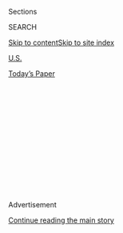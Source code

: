 <div id="app">

<div>

<div>

<div>

<div class="NYTAppHideMasthead css-1q2w90k e1suatyy0">

<div class="section css-ui9rw0 e1suatyy2">

<div class="css-eph4ug er09x8g0">

<div class="css-6n7j50">

</div>

<span class="css-1dv1kvn">Sections</span>

<div class="css-10488qs">

<span class="css-1dv1kvn">SEARCH</span>

</div>

[Skip to content](#site-content)[Skip to site
index](#site-index)

</div>

<div id="masthead-section-label" class="css-1wr3we4 eaxe0e00">

[U.S.](https://www.nytimes3xbfgragh.onion/section/us)

</div>

<div class="css-10698na e1huz5gh0">

</div>

</div>

<div id="masthead-bar-one" class="section hasLinks css-15hmgas e1csuq9d3">

<div class="css-uqyvli e1csuq9d0">

</div>

<div class="css-1uqjmks e1csuq9d1">

</div>

<div class="css-9e9ivx">

[](https://myaccount.nytimes3xbfgragh.onion/auth/login?response_type=cookie&client_id=vi)

</div>

<div class="css-1bvtpon e1csuq9d2">

[Today’s
Paper](https://www.nytimes3xbfgragh.onion/section/todayspaper)

</div>

</div>

</div>

</div>

<div data-aria-hidden="false">

<div id="site-content" data-role="main">

<div>

<div class="css-1aor85t" style="opacity:0.000000001;z-index:-1;visibility:hidden">

<div class="css-1hqnpie">

<div class="css-epjblv">

<span class="css-17xtcya">[U.S.](/section/us)</span><span class="css-x15j1o">|</span><span class="css-fwqvlz">Tropical
Storm Isaias, Grazing Florida, Takes Aim at
Carolinas</span>

</div>

<div class="css-k008qs">

<div class="css-1iwv8en">

<span class="css-18z7m18"></span>

<div>

</div>

</div>

<span class="css-1n6z4y">https://nyti.ms/33wyGlB</span>

<div class="css-1705lsu">

<div class="css-4xjgmj">

<div class="css-4skfbu" data-role="toolbar" data-aria-label="Social Media Share buttons, Save button, and Comments Panel with current comment count" data-testid="share-tools">

  - 
  - 
  - 
  - 
    
    <div class="css-6n7j50">
    
    </div>

  - 

</div>

</div>

</div>

</div>

</div>

</div>

<div id="NYT_TOP_BANNER_REGION" class="css-13pd83m">

</div>

<div id="top-wrapper" class="css-1sy8kpn">

<div id="top-slug" class="css-l9onyx">

Advertisement

</div>

[Continue reading the main
story](#after-top)

<div class="ad top-wrapper" style="text-align:center;height:100%;display:block;min-height:250px">

<div id="top" class="place-ad" data-position="top" data-size-key="top">

</div>

</div>

<div id="after-top">

</div>

</div>

<div>

<div id="sponsor-wrapper" class="css-1hyfx7x">

<div id="sponsor-slug" class="css-19vbshk">

Supported by

</div>

[Continue reading the main
story](#after-sponsor)

<div id="sponsor" class="ad sponsor-wrapper" style="text-align:center;height:100%;display:block">

</div>

<div id="after-sponsor">

</div>

</div>

<div class="css-186x18t">

</div>

<div class="css-1vkm6nb ehdk2mb0">

# Tropical Storm Isaias, Grazing Florida, Takes Aim at Carolinas

</div>

The Florida coast was spared severe damage on Sunday, but much of the
Eastern Seaboard is threatened with flooding rains.

<div class="css-79elbk" data-testid="photoviewer-wrapper">

<div class="css-z3e15g" data-testid="photoviewer-wrapper-hidden">

</div>

<div class="css-1a48zt4 ehw59r15" data-testid="photoviewer-children">

![<span class="css-16f3y1r e13ogyst0" data-aria-hidden="true">Winds
whipped Palm Beach, Fla., on Sunday, but Tropical Storm Isaias remained
offshore and did not deliver the punch officials had
feared. </span><span class="css-cnj6d5 e1z0qqy90" itemprop="copyrightHolder"><span class="css-1ly73wi e1tej78p0">Credit...</span><span><span>Saul
Martinez for The New York
Times</span></span></span>](https://static01.graylady3jvrrxbe.onion/images/2020/08/02/us/02storm-1/merlin_175215639_9253d98f-4c76-4648-9f8c-8436a3490656-articleLarge.jpg?quality=75&auto=webp&disable=upscale)

</div>

</div>

<div class="css-18e8msd">

<div class="css-vp77d3 epjyd6m0">

<div class="css-1baulvz">

By [<span class="css-1baulvz" itemprop="name">Rick
Rojas</span>](https://www.nytimes3xbfgragh.onion/by/rick-rojas) and
<span class="css-1baulvz last-byline" itemprop="name">Rebecca
Halleck</span>

</div>

</div>

  - 
    
    <div class="css-ld3wwf e16638kd2">
    
    Aug. 2,
    2020
    
    </div>

  - 
    
    <div class="css-4xjgmj">
    
    <div class="css-d8bdto" data-role="toolbar" data-aria-label="Social Media Share buttons, Save button, and Comments Panel with current comment count" data-testid="share-tools">
    
      - 
      - 
      - 
      - 
        
        <div class="css-6n7j50">
        
        </div>
    
      - 
    
    </div>
    
    </div>

</div>

</div>

<div class="section meteredContent css-1r7ky0e" name="articleBody" itemprop="articleBody">

<div class="css-1fanzo5 StoryBodyCompanionColumn">

<div class="css-53u6y8">

ATLANTA — Tropical Storm Isaias buffeted Florida’s eastern edge on
Sunday with more heavy rainfall and powerful winds as it skirted the
Atlantic Coast, leaving many people bracing for the threat of flash
floods, storm surges and even tornadoes as the storm made its way north.

The storm failed to deliver the punch in Florida that state officials
had feared. But that has not been enough to allay the concerns of
officials and residents in its path.

“It’s a wait-and-see game,” said Jay Slevin, the manager of a pizzeria
about a mile from the shore in Myrtle Beach, S.C., where the center of
the storm appeared to be heading.

Isaias, the ninth named storm in what has become a busy hurricane
season, has come at a time when many people in the Southeast are already
beleaguered by the coronavirus outbreak. Officials in the region are
juggling the response to a storm with a pandemic, and business owners
are wary of being dealt yet another crippling blow.

</div>

</div>

<div class="css-1fanzo5 StoryBodyCompanionColumn">

<div class="css-53u6y8">

Isaias, which is written as Isaías in Spanish and pronounced
ees-ah-EE-ahs, clobbered the Bahamas with hurricane conditions over the
weekend after hitting parts of Puerto Rico and the Dominican Republic.

It was downgraded to a tropical storm on Saturday evening when its
sustained winds slipped below 74 m.p.h.; they were about 65 m.p.h. most
of Sunday but picked up again to 70 m.p.h. late in the afternoon.
Forecasters said some minor fluctuations in the strength of the storm
were possible over the next few days, and they posted hurricane watches
for areas in its immediate path and tropical storm watches all the way
to Rhode Island.

The storm, which has largely run parallel to the Florida coast since
leaving the Bahamas, is expected to give the Georgia coast only a
glancing blow but to strike the Carolinas more directly.

After pummeling the Bahamas for the better part of the weekend, the
storm blew away on Sunday morning, leaving parts of low-lying Grand
Bahama soaked with more than a foot of rain and other islands in the
archipelago with minor flooding, downed trees and power outages.

No storm-related deaths were reported in the country, which remains
haunted by the devastation caused last year by Hurricane Dorian. That
storm killed at least 74 people. Many storm victims are still living in
tents and damaged homes.

</div>

</div>

<div class="css-1fanzo5 StoryBodyCompanionColumn">

<div class="css-53u6y8">

The coronavirus pandemic has made rebuilding more difficult and weakened
the country’s tourism-dependent economy, leaving the Bahamas
particularly vulnerable this hurricane season.

</div>

</div>

<div class="css-79elbk" data-testid="photoviewer-wrapper">

<div class="css-z3e15g" data-testid="photoviewer-wrapper-hidden">

</div>

<div class="css-1a48zt4 ehw59r15" data-testid="photoviewer-children">

![<span class="css-16f3y1r e13ogyst0" data-aria-hidden="true">Surfers
took advantage of storm-driven waves at Delray Beach, Fla., on
Sunday. </span><span class="css-cnj6d5 e1z0qqy90" itemprop="copyrightHolder"><span class="css-1ly73wi e1tej78p0">Credit...</span><span>Saul
Martinez for The New York
Times</span></span>](https://static01.graylady3jvrrxbe.onion/images/2020/08/02/us/02storm-3/merlin_175235652_c156b00d-b2dc-4f9f-bd92-13e93c28f6df-articleLarge.jpg?quality=75&auto=webp&disable=upscale)

</div>

</div>

<div class="css-1fanzo5 StoryBodyCompanionColumn">

<div class="css-53u6y8">

Tropical Storm Isaias’s path now includes vacation destinations in the
Carolinas that are usually popular with tourists at this time of year
— but the coronavirus outbreak has left them struggling.

The Two Meeting Street Inn, a waterfront bed-and-breakfast in
Charleston, S.C., closed in March because of the pandemic. It was
planning to reopen on Aug. 15, but that might now be delayed until
September. “It’s been devastating for us,” said Julie Spell Roberts,
whose family has owned and operated the inn since 1946.

In preparation for the storm, her family has removed furniture from the
porch and cleared the property of anything that might break a window or
damage the inn — measures that Ms. Spell Roberts called “Stage 1.”

“It can change in a minute,” she said of the weather. “What we have
learned over time is that you’re foolish if you don’t think that Mother
Nature is a formidable foe, because she is.”

Myrtle Beach is preparing for a “lower to moderate threat,” said Steve
Pfaff, a National Weather Service meteorologist. Sustained winds are
expected to be around 50 to 60 miles an hour, with gusts of up to 70.

</div>

</div>

<div class="css-1fanzo5 StoryBodyCompanionColumn">

<div class="css-53u6y8">

Those wind speeds can knock down trees, cause minor structural damage
and litter roads with debris. Rainfall will range from four to six
inches in most areas, with a few areas getting up to eight inches, which
could lead to flash flooding. Myrtle Beach will probably see the brunt
of the storm on Monday night, when the rain will increase and the risk
of flash floods will be greatest. There could also be a storm surge of
two to four feet, and a possibility of tornadoes.

Gov. Henry McMaster of South Carolina said on Friday that he did not
expect a need for an emergency declaration or mandatory evacuations.

“It looks like it will not be necessary — we certainly hope not,” Mr.
McMaster, a Republican, said at a briefing. “We’re hoping this storm
will not hit us hard, if at all.”

But Gov. Roy Cooper of North Carolina, where the storm is expected to
arrive by Tuesday, has declared a state of emergency, with forecasters
predicting up to six inches of rain in some areas. [Flash flood warnings
were in
effect](https://alerts.weather.gov/cap/wwacapget.php?x=NC125F5DA2F1C4.HurricaneLocalStatement.125F5DA42AA8NC.ILMHLSILM.3d2f501b896f05f00166a758bf00288a)
in some areas on Sunday, and some islands in the vulnerable Outer Banks
were under mandatory evacuation orders.

“The storm continued its march toward North Carolina overnight,” Mr.
Cooper, a Democrat, said in a briefing on Sunday. “We’re asking North
Carolinians in the storm’s path to make sure they are prepared.”

The residents of inland counties saw [flooding inundate streets in 2016
during Hurricane Matthew and in 2018 during Hurricane
Florence](https://www.nytimes3xbfgragh.onion/2018/09/18/us/north-carolina-hurricanes-storms-history.html).
The past few years of inclement weather have been especially brutal for
Carolinians.

</div>

</div>

<div class="css-79elbk" data-testid="photoviewer-wrapper">

<div class="css-z3e15g" data-testid="photoviewer-wrapper-hidden">

</div>

<div class="css-1a48zt4 ehw59r15" data-testid="photoviewer-children">

<div class="css-1xdhyk6 erfvjey0">

<span class="css-1ly73wi e1tej78p0">Image</span>

<div class="css-zjzyr8">

<div data-testid="lazyimage-container" style="height:257.77777777777777px">

</div>

</div>

</div>

<span class="css-16f3y1r e13ogyst0" data-aria-hidden="true">Utility
crews worked on power lines that were damaged by the storm in Palm
Beach, Fla., on
Sunday.</span><span class="css-cnj6d5 e1z0qqy90" itemprop="copyrightHolder"><span class="css-1ly73wi e1tej78p0">Credit...</span><span>Saul
Martinez for The New York Times</span></span>

</div>

</div>

<div class="css-1fanzo5 StoryBodyCompanionColumn">

<div class="css-53u6y8">

In Palm Beach County, Fla., the authorities said they had braced for
hurricane-force winds, but the storm caused only limited damage,
including some power outages and fallen trees.

</div>

</div>

<div class="css-1fanzo5 StoryBodyCompanionColumn">

<div class="css-53u6y8">

“I think we can all agree, we’ve all been very fortunate, very lucky in
this county,” Dave Kerner, the Palm Beach County mayor, said in a news
conference on Sunday.

Some Florida officials said that Isaias had served as somewhat of a
drill. Bill Johnson, the emergency management director for Palm Beach
County, described the combination of the coronavirus pandemic and a
tropical storm as “something we have never done or been faced with
before.”

“We are blessed that Hurricane Isaias spared us of significant damage,”
he said. “I am pleased that this was more of an exercise than a real
event.”

Rick Rojas reported from Atlanta, and Rebecca Halleck from New York.
Melina Delkic contributed reporting from Cleveland; Christina Morales
from Hialeah. Fla.; Rachel Knowles Scott from Nassau, the Bahamas; and
Lucy Tompkins from Bozeman, Mont.

</div>

</div>

</div>

<div>

</div>

<div>

</div>

<div>

</div>

<div>

<div id="bottom-wrapper" class="css-1ede5it">

<div id="bottom-slug" class="css-l9onyx">

Advertisement

</div>

[Continue reading the main
story](#after-bottom)

<div id="bottom" class="ad bottom-wrapper" style="text-align:center;height:100%;display:block;min-height:90px">

</div>

<div id="after-bottom">

</div>

</div>

</div>

</div>

</div>

## Site Index

<div>

</div>

## Site Information Navigation

  - [© <span>2020</span> <span>The New York Times
    Company</span>](https://help.nytimes3xbfgragh.onion/hc/en-us/articles/115014792127-Copyright-notice)

<!-- end list -->

  - [NYTCo](https://www.nytco.com/)
  - [Contact
    Us](https://help.nytimes3xbfgragh.onion/hc/en-us/articles/115015385887-Contact-Us)
  - [Work with us](https://www.nytco.com/careers/)
  - [Advertise](https://nytmediakit.com/)
  - [T Brand Studio](http://www.tbrandstudio.com/)
  - [Your Ad
    Choices](https://www.nytimes3xbfgragh.onion/privacy/cookie-policy#how-do-i-manage-trackers)
  - [Privacy](https://www.nytimes3xbfgragh.onion/privacy)
  - [Terms of
    Service](https://help.nytimes3xbfgragh.onion/hc/en-us/articles/115014893428-Terms-of-service)
  - [Terms of
    Sale](https://help.nytimes3xbfgragh.onion/hc/en-us/articles/115014893968-Terms-of-sale)
  - [Site
    Map](https://spiderbites.nytimes3xbfgragh.onion)
  - [Help](https://help.nytimes3xbfgragh.onion/hc/en-us)
  - [Subscriptions](https://www.nytimes3xbfgragh.onion/subscription?campaignId=37WXW)

</div>

</div>

</div>

</div>

